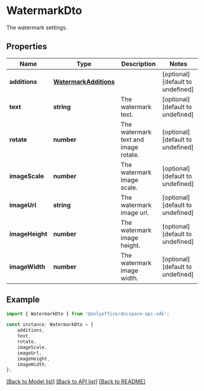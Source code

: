 # WatermarkDto

The watermark settings.

## Properties

Name | Type | Description | Notes
------------ | ------------- | ------------- | -------------
**additions** | [**WatermarkAdditions**](WatermarkAdditions.md) |  | [optional] [default to undefined]
**text** | **string** | The watermark text. | [optional] [default to undefined]
**rotate** | **number** | The watermark text and image rotate. | [optional] [default to undefined]
**imageScale** | **number** | The watermark image scale. | [optional] [default to undefined]
**imageUrl** | **string** | The watermark image url. | [optional] [default to undefined]
**imageHeight** | **number** | The watermark image height. | [optional] [default to undefined]
**imageWidth** | **number** | The watermark image width. | [optional] [default to undefined]

## Example

```typescript
import { WatermarkDto } from '@onlyoffice/docspace-api-sdk';

const instance: WatermarkDto = {
    additions,
    text,
    rotate,
    imageScale,
    imageUrl,
    imageHeight,
    imageWidth,
};
```

[[Back to Model list]](../README.md#documentation-for-models) [[Back to API list]](../README.md#documentation-for-api-endpoints) [[Back to README]](../README.md)
